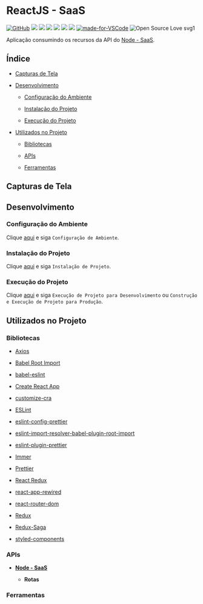 # ReactJS - SaaS

[![GitHub](https://img.shields.io/github/license/mashape/apistatus.svg)](https://github.com/osvaldokalvaitir/reactjs-saas/blob/master/LICENSE)
![](https://img.shields.io/github/package-json/v/osvaldokalvaitir/reactjs-saas.svg)
![](https://img.shields.io/github/last-commit/osvaldokalvaitir/reactjs-saas.svg?color=red)
![](https://img.shields.io/github/languages/top/osvaldokalvaitir/reactjs-saas.svg?color=yellow)
![](https://img.shields.io/github/languages/count/osvaldokalvaitir/reactjs-saas.svg?color=lightgrey)
![](https://img.shields.io/github/languages/code-size/osvaldokalvaitir/reactjs-saas.svg)
![](https://img.shields.io/github/repo-size/osvaldokalvaitir/reactjs-saas.svg?color=blueviolet)
[![made-for-VSCode](https://img.shields.io/badge/Made%20for-VSCode-1f425f.svg)](https://code.visualstudio.com/)
![Open Source Love svg1](https://badges.frapsoft.com/os/v1/open-source.svg?v=103)

Aplicação consumindo os recursos da API do [Node - SaaS](https://github.com/osvaldokalvaitir/node-saas).

## Índice

- [Capturas de Tela](#capturas-de-tela)

- [Desenvolvimento](#desenvolvimento)

  - [Configuração do Ambiente](#configuração-do-ambiente)

  - [Instalação do Projeto](#instalação-do-projeto)

  - [Execução do Projeto](#execução-do-projeto)

- [Utilizados no Projeto](#utilizados-no-projeto)

  - [Bibliotecas](#bibliotecas)

  - [APIs](#apis)

  - [Ferramentas](#ferramentas)

## Capturas de Tela

## Desenvolvimento

### Configuração do Ambiente

Clique [aqui](https://github.com/osvaldokalvaitir/projects-settings/blob/master/README.md) e siga `Configuração de Ambiente`.

### Instalação do Projeto

Clique [aqui](https://github.com/osvaldokalvaitir/projects-settings/blob/master/nodejs/nodejs.md) e siga `Instalação de Projeto`.

### Execução do Projeto

Clique [aqui](https://github.com/osvaldokalvaitir/projects-settings/blob/master/nodejs/libs/create-react-app.md) e siga `Execução de Projeto para Desenvolvimento` ou `Construção e Execução de Projeto para Produção`.

## Utilizados no Projeto

### Bibliotecas

- [Axios](https://github.com/osvaldokalvaitir/projects-settings/blob/master/nodejs/libs/axios.md)

- [Babel Root Import](https://github.com/osvaldokalvaitir/projects-settings/blob/master/nodejs/libs/babel-plugin-root-import.md)

- [babel-eslint](https://github.com/osvaldokalvaitir/projects-settings/blob/master/nodejs/libs/babel-eslint.md)

- [Create React App](https://github.com/osvaldokalvaitir/projects-settings/blob/master/nodejs/libs/create-react-app.md)

- [customize-cra](https://github.com/osvaldokalvaitir/projects-settings/blob/master/nodejs/libs/customize-cra.md)

- [ESLint](https://github.com/osvaldokalvaitir/projects-settings/blob/master/nodejs/libs/eslint.md)

- [eslint-config-prettier](https://github.com/osvaldokalvaitir/projects-settings/blob/master/nodejs/libs/eslint-config-prettier.md)

- [eslint-import-resolver-babel-plugin-root-import](https://github.com/osvaldokalvaitir/projects-settings/blob/master/nodejs/libs/eslint-import-resolver-babel-plugin-root-import.md)

- [eslint-plugin-prettier](https://github.com/osvaldokalvaitir/projects-settings/blob/master/nodejs/libs/eslint-plugin-prettier.md)

- [Immer](https://github.com/osvaldokalvaitir/projects-settings/blob/master/nodejs/libs/immer.md)

- [Prettier](https://github.com/osvaldokalvaitir/projects-settings/blob/master/nodejs/libs/prettier.md)

- [React Redux](https://github.com/osvaldokalvaitir/projects-settings/blob/master/nodejs/libs/react-redux.md)

- [react-app-rewired](https://github.com/osvaldokalvaitir/projects-settings/blob/master/nodejs/libs/react-app-rewired.md)

- [react-router-dom](https://github.com/osvaldokalvaitir/projects-settings/blob/master/nodejs/libs/react-app-rewired.md)

- [Redux](https://github.com/osvaldokalvaitir/projects-settings/blob/master/nodejs/libs/redux.md)

- [Redux-Saga](https://github.com/osvaldokalvaitir/projects-settings/blob/master/nodejs/libs/redux-saga.md)

- [styled-components](https://github.com/osvaldokalvaitir/projects-settings/blob/master/nodejs/libs/styled-components.md)

### APIs

- **[Node - SaaS](https://github.com/osvaldokalvaitir/node-saas)**

  - **Rotas**

### Ferramentas
